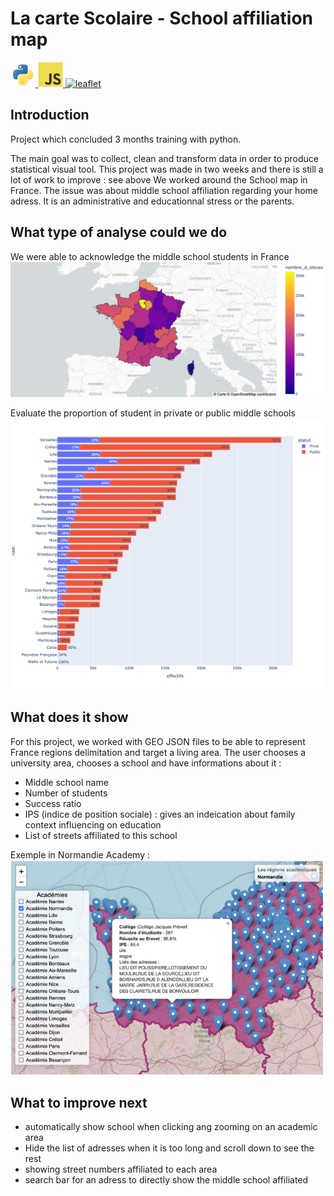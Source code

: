 # La carte Scolaire - School affiliation map
<a href="https://www.python.org" target="_blank" rel="noreferrer"> <img src="https://raw.githubusercontent.com/devicons/devicon/master/icons/python/python-original.svg" alt="python" width="40" height="40"/> </a> 
<a href="https://developer.mozilla.org/en-US/docs/Web/JavaScript" target="_blank" rel="noreferrer"> <img src="https://raw.githubusercontent.com/devicons/devicon/master/icons/javascript/javascript-original.svg" alt="javascript" width="40" height="40"/> </a>
<a href="https://developer.mozilla.org/en-US/docs/Web/JavaScript" target="_blank" rel="noreferrer"> <img src="https://www.vectorlogo.zone/logos/leafletjs/leafletjs-ar21.png" alt="leaflet" width="100" /> </a>
## Introduction
Project which concluded 3 months training with python. 

The main goal was to collect, clean and transform data in order to produce statistical visual tool. This project was made in two weeks and there is still a lot of work to improve : see above
We worked around the School map in France. The issue was about middle school affiliation regarding your home adress. It is an administrative and educationnal stress or the parents. 

## What type of analyse could we do
We were able to acknowledge the middle school students in France  
<img src="./assets/repartition_eleves.png" alt="Student repartition in France" width="800"/>  

Evaluate the proportion of student in private or public middle schools  
<img src="./assets/repartition_pub_priv.png" alt="Public or private middle school repartition" width="800"/>  


## What does it show
For this project, we worked with GEO JSON files to be able to represent France regions delimitation and target a living area. The user chooses a university area, chooses a school and have informations about it :
* Middle school name
* Number of students
* Success ratio
* IPS (indice de position sociale) : gives an indeication about family context influencing on education
* List of streets affiliated to this school

Exemple in Normandie Academy :  
<img src="./assets/exemple_normandie.png" alt="Normandie Academy" width="500"/>  


## What to improve next
* automatically show school when clicking ang zooming on an academic area
* Hide the list of adresses when it is too long and scroll down to see the rest
* showing street numbers affiliated to each area
* search bar for an adress to directly show the middle school affiliated
